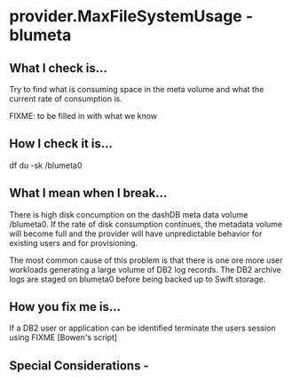 # provider.MaxFileSystemUsage - blumeta

## What I check is...

Try to find what is consuming space in the meta volume and what the current rate of consumption is.  

FIXME: to be filled in with what we know


## How I check it is...

df 
du -sk /blumeta0


## What I mean when I break...

There is high disk concumption on the dashDB meta data volume /blumeta0.  If the rate of disk consumption continues, the metadata volume will become full and the provider will have unpredictable behavior for existing users and for provisioning.  

The most common cause of this problem is that there is one ore more user workloads generating a large volume of DB2 log records.  The DB2 archive logs are staged on blumeta0 before being backed up to Swift storage.   


## How you fix me is...

If a DB2 user or application can be identified terminate the users session using FIXME [Bowen's script]


## Special Considerations - 


